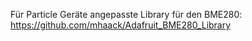 Für Particle Geräte angepasste Library für den BME280:
https://github.com/mhaack/Adafruit_BME280_Library

